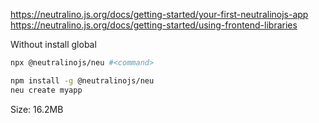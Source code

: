https://neutralino.js.org/docs/getting-started/your-first-neutralinojs-app \
https://neutralino.js.org/docs/getting-started/using-frontend-libraries

Without install global
```sh
npx @neutralinojs/neu #<command>
```

```sh
npm install -g @neutralinojs/neu
neu create myapp
```
Size: 16.2MB
